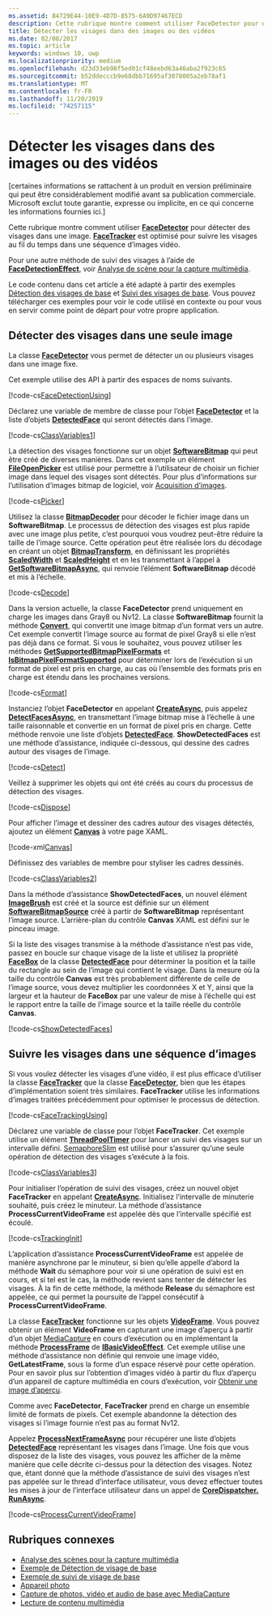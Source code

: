 ```yaml
---
ms.assetid: 84729E44-10E9-4D7D-8575-6A9D97467ECD
description: Cette rubrique montre comment utiliser FaceDetector pour détecter des visages dans une images. FaceTracker est optimisé pour suivre les visages au fil du temps dans une séquence d’images vidéo.
title: Détecter les visages dans des images ou des vidéos
ms.date: 02/08/2017
ms.topic: article
keywords: windows 10, uwp
ms.localizationpriority: medium
ms.openlocfilehash: d23d33eb98f5ed01cf48eebd63a46aba2f923c65
ms.sourcegitcommit: b52ddecccb9e68dbb71695af3078005a2eb78af1
ms.translationtype: MT
ms.contentlocale: fr-FR
ms.lasthandoff: 11/20/2019
ms.locfileid: "74257115"
---
```

# <a name="detect-faces-in-images-or-videos"></a>Détecter les visages dans des images ou des vidéos



\[certaines informations se rattachent à un produit en version préliminaire qui peut être considérablement modifié avant sa publication commerciale. Microsoft exclut toute garantie, expresse ou implicite, en ce qui concerne les informations fournies ici.\]

Cette rubrique montre comment utiliser [**FaceDetector**](https://docs.microsoft.com/uwp/api/Windows.Media.FaceAnalysis.FaceDetector) pour détecter des visages dans une image. [  **FaceTracker**](https://docs.microsoft.com/uwp/api/Windows.Media.FaceAnalysis.FaceTracker) est optimisé pour suivre les visages au fil du temps dans une séquence d’images vidéo.

Pour une autre méthode de suivi des visages à l’aide de [**FaceDetectionEffect**](https://docs.microsoft.com/uwp/api/Windows.Media.Core.FaceDetectionEffect), voir [Analyse de scène pour la capture multimédia](scene-analysis-for-media-capture.md).

Le code contenu dans cet article a été adapté à partir des exemples [Détection des visages de base](https://github.com/Microsoft/Windows-universal-samples/tree/master/Samples/BasicFaceDetection) et [Suivi des visages de base](https://github.com/Microsoft/Windows-universal-samples/tree/master/Samples/BasicFaceTracking). Vous pouvez télécharger ces exemples pour voir le code utilisé en contexte ou pour vous en servir comme point de départ pour votre propre application.

## <a name="detect-faces-in-a-single-image"></a>Détecter des visages dans une seule image

La classe [**FaceDetector**](https://docs.microsoft.com/uwp/api/Windows.Media.FaceAnalysis.FaceDetector) vous permet de détecter un ou plusieurs visages dans une image fixe.

Cet exemple utilise des API à partir des espaces de noms suivants.

[!code-cs[FaceDetectionUsing](./code/FaceDetection_Win10/cs/MainPage.xaml.cs#SnippetFaceDetectionUsing)]

Déclarez une variable de membre de classe pour l’objet [**FaceDetector**](https://docs.microsoft.com/uwp/api/Windows.Media.FaceAnalysis.FaceDetector) et la liste d’objets [**DetectedFace**](https://docs.microsoft.com/uwp/api/Windows.Media.FaceAnalysis.DetectedFace) qui seront détectés dans l’image.

[!code-cs[ClassVariables1](./code/FaceDetection_Win10/cs/MainPage.xaml.cs#SnippetClassVariables1)]

La détection des visages fonctionne sur un objet [**SoftwareBitmap**](https://docs.microsoft.com/uwp/api/Windows.Graphics.Imaging.SoftwareBitmap) qui peut être créé de diverses manières. Dans cet exemple un élément [**FileOpenPicker**](https://docs.microsoft.com/uwp/api/Windows.Storage.Pickers.FileOpenPicker) est utilisé pour permettre à l’utilisateur de choisir un fichier image dans lequel des visages sont détectés. Pour plus d’informations sur l’utilisation d’images bitmap de logiciel, voir [Acquisition d’images](imaging.md).

[!code-cs[Picker](./code/FaceDetection_Win10/cs/MainPage.xaml.cs#SnippetPicker)]

Utilisez la classe [**BitmapDecoder**](https://docs.microsoft.com/uwp/api/Windows.Graphics.Imaging.BitmapDecoder) pour décoder le fichier image dans un **SoftwareBitmap**. Le processus de détection des visages est plus rapide avec une image plus petite, c’est pourquoi vous voudrez peut-être réduire la taille de l’image source. Cette opération peut être réalisée lors du décodage en créant un objet [**BitmapTransform**](https://docs.microsoft.com/uwp/api/Windows.Graphics.Imaging.BitmapTransform), en définissant les propriétés [**ScaledWidth**](https://docs.microsoft.com/uwp/api/windows.graphics.imaging.bitmaptransform.scaledwidth) et [**ScaledHeight**](https://docs.microsoft.com/uwp/api/windows.graphics.imaging.bitmaptransform.scaledheight) et en les transmettant à l’appel à [**GetSoftwareBitmapAsync**](https://docs.microsoft.com/uwp/api/windows.graphics.imaging.bitmapdecoder.getsoftwarebitmapasync), qui renvoie l’élément **SoftwareBitmap** décodé et mis à l’échelle.

[!code-cs[Decode](./code/FaceDetection_Win10/cs/MainPage.xaml.cs#SnippetDecode)]

Dans la version actuelle, la classe **FaceDetector** prend uniquement en charge les images dans Gray8 ou Nv12. La classe **SoftwareBitmap** fournit la méthode [**Convert**](/uwp/api/windows.graphics.imaging.softwarebitmap.convert), qui convertit une image bitmap d’un format vers un autre. Cet exemple convertit l’image source au format de pixel Gray8 si elle n’est pas déjà dans ce format. Si vous le souhaitez, vous pouvez utiliser les méthodes [**GetSupportedBitmapPixelFormats**](https://docs.microsoft.com/uwp/api/windows.media.faceanalysis.facedetector.getsupportedbitmappixelformats) et [**IsBitmapPixelFormatSupported**](https://docs.microsoft.com/uwp/api/windows.media.faceanalysis.facedetector.isbitmappixelformatsupported) pour déterminer lors de l’exécution si un format de pixel est pris en charge, au cas où l’ensemble des formats pris en charge est étendu dans les prochaines versions.

[!code-cs[Format](./code/FaceDetection_Win10/cs/MainPage.xaml.cs#SnippetFormat)]

Instanciez l’objet **FaceDetector** en appelant [**CreateAsync**](https://docs.microsoft.com/uwp/api/windows.media.faceanalysis.facedetector.createasync), puis appelez [**DetectFacesAsync**](https://docs.microsoft.com/uwp/api/windows.media.faceanalysis.facedetector.detectfacesasync), en transmettant l’image bitmap mise à l’échelle à une taille raisonnable et convertie en un format de pixel pris en charge. Cette méthode renvoie une liste d’objets [**DetectedFace**](https://docs.microsoft.com/uwp/api/Windows.Media.FaceAnalysis.DetectedFace). **ShowDetectedFaces** est une méthode d’assistance, indiquée ci-dessous, qui dessine des cadres autour des visages de l’image.

[!code-cs[Detect](./code/FaceDetection_Win10/cs/MainPage.xaml.cs#SnippetDetect)]

Veillez à supprimer les objets qui ont été créés au cours du processus de détection des visages.

[!code-cs[Dispose](./code/FaceDetection_Win10/cs/MainPage.xaml.cs#SnippetDispose)]

Pour afficher l’image et dessiner des cadres autour des visages détectés, ajoutez un élément [**Canvas**](https://docs.microsoft.com/uwp/api/Windows.UI.Xaml.Controls.Canvas) à votre page XAML.

[!code-xml[Canvas](./code/FaceDetection_Win10/cs/MainPage.xaml#SnippetCanvas)]

Définissez des variables de membre pour styliser les cadres dessinés.

[!code-cs[ClassVariables2](./code/FaceDetection_Win10/cs/MainPage.xaml.cs#SnippetClassVariables2)]

Dans la méthode d’assistance **ShowDetectedFaces**, un nouvel élément [**ImageBrush**](https://docs.microsoft.com/uwp/api/Windows.UI.Xaml.Media.ImageBrush) est créé et la source est définie sur un élément [**SoftwareBitmapSource**](https://docs.microsoft.com/uwp/api/Windows.UI.Xaml.Media.Imaging.SoftwareBitmapSource) créé à partir de **SoftwareBitmap** représentant l’image source. L’arrière-plan du contrôle **Canvas** XAML est défini sur le pinceau image.

Si la liste des visages transmise à la méthode d’assistance n’est pas vide, passez en boucle sur chaque visage de la liste et utilisez la propriété [**FaceBox**](https://docs.microsoft.com/uwp/api/windows.media.faceanalysis.detectedface.facebox) de la classe [**DetectedFace**](https://docs.microsoft.com/uwp/api/Windows.Media.FaceAnalysis.DetectedFace) pour déterminer la position et la taille du rectangle au sein de l’image qui contient le visage. Dans la mesure où la taille du contrôle **Canvas** est très probablement différente de celle de l’image source, vous devez multiplier les coordonnées X et Y, ainsi que la largeur et la hauteur de **FaceBox** par une valeur de mise à l’échelle qui est le rapport entre la taille de l’image source et la taille réelle du contrôle **Canvas**.

[!code-cs[ShowDetectedFaces](./code/FaceDetection_Win10/cs/MainPage.xaml.cs#SnippetShowDetectedFaces)]

## <a name="track-faces-in-a-sequence-of-frames"></a>Suivre les visages dans une séquence d’images

Si vous voulez détecter les visages d’une vidéo, il est plus efficace d’utiliser la classe [**FaceTracker**](https://docs.microsoft.com/uwp/api/Windows.Media.FaceAnalysis.FaceTracker) que la classe [**FaceDetector**](https://docs.microsoft.com/uwp/api/Windows.Media.FaceAnalysis.FaceDetector), bien que les étapes d’implémentation soient très similaires. **FaceTracker** utilise les informations d’images traitées précédemment pour optimiser le processus de détection.

[!code-cs[FaceTrackingUsing](./code/FaceDetection_Win10/cs/MainPage.xaml.cs#SnippetFaceTrackingUsing)]

Déclarez une variable de classe pour l’objet **FaceTracker**. Cet exemple utilise un élément [**ThreadPoolTimer**](https://docs.microsoft.com/uwp/api/Windows.System.Threading.ThreadPoolTimer) pour lancer un suivi des visages sur un intervalle défini. [SemaphoreSlim](https://docs.microsoft.com/dotnet/api/system.threading.semaphoreslim) est utilisé pour s’assurer qu’une seule opération de détection des visages s’exécute à la fois.

[!code-cs[ClassVariables3](./code/FaceDetection_Win10/cs/MainPage.xaml.cs#SnippetClassVariables3)]

Pour initialiser l’opération de suivi des visages, créez un nouvel objet **FaceTracker** en appelant [**CreateAsync**](https://docs.microsoft.com/uwp/api/windows.media.faceanalysis.facetracker.createasync). Initialisez l’intervalle de minuterie souhaité, puis créez le minuteur. La méthode d’assistance **ProcessCurrentVideoFrame** est appelée dès que l’intervalle spécifié est écoulé.

[!code-cs[TrackingInit](./code/FaceDetection_Win10/cs/MainPage.xaml.cs#SnippetTrackingInit)]

L’application d’assistance **ProcessCurrentVideoFrame** est appelée de manière asynchrone par le minuteur, si bien qu’elle appelle d’abord la méthode **Wait** du sémaphore pour voir si une opération de suivi est en cours, et si tel est le cas, la méthode revient sans tenter de détecter les visages. À la fin de cette méthode, la méthode **Release** du sémaphore est appelée, ce qui permet la poursuite de l’appel consécutif à **ProcessCurrentVideoFrame**.

La classe [**FaceTracker**](https://docs.microsoft.com/uwp/api/Windows.Media.FaceAnalysis.FaceTracker) fonctionne sur les objets [**VideoFrame**](https://docs.microsoft.com/uwp/api/Windows.Media.VideoFrame). Vous pouvez obtenir un élément **VideoFrame** en capturant une image d’aperçu à partir d’un objet [MediaCapture](capture-photos-and-video-with-mediacapture.md) en cours d’exécution ou en implémentant la méthode [**ProcessFrame**](https://docs.microsoft.com/uwp/api/windows.media.effects.ibasicaudioeffect.processframe) de [**IBasicVideoEffect**](https://docs.microsoft.com/uwp/api/Windows.Media.Effects.IBasicVideoEffect). Cet exemple utilise une méthode d’assistance non définie qui renvoie une image vidéo, **GetLatestFrame**, sous la forme d’un espace réservé pour cette opération. Pour en savoir plus sur l’obtention d’images vidéo à partir du flux d’aperçu d’un appareil de capture multimédia en cours d’exécution, voir [Obtenir une image d’aperçu](get-a-preview-frame.md).

Comme avec **FaceDetector**, **FaceTracker** prend en charge un ensemble limité de formats de pixels. Cet exemple abandonne la détection des visages si l’image fournie n’est pas au format Nv12.

Appelez [**ProcessNextFrameAsync**](https://docs.microsoft.com/uwp/api/windows.media.faceanalysis.facetracker.processnextframeasync) pour récupérer une liste d’objets [**DetectedFace**](https://docs.microsoft.com/uwp/api/Windows.Media.FaceAnalysis.DetectedFace) représentant les visages dans l’image. Une fois que vous disposez de la liste des visages, vous pouvez les afficher de la même manière que celle décrite ci-dessus pour la détection des visages. Notez que, étant donné que la méthode d’assistance de suivi des visages n’est pas appelée sur le thread d’interface utilisateur, vous devez effectuer toutes les mises à jour de l’interface utilisateur dans un appel de [**CoreDispatcher. RunAsync**](https://docs.microsoft.com/uwp/api/windows.ui.core.coredispatcher.runasync).

[!code-cs[ProcessCurrentVideoFrame](./code/FaceDetection_Win10/cs/MainPage.xaml.cs#SnippetProcessCurrentVideoFrame)]

## <a name="related-topics"></a>Rubriques connexes

* [Analyse des scènes pour la capture multimédia](scene-analysis-for-media-capture.md)
* [Exemple de Détection de visage de base](https://github.com/Microsoft/Windows-universal-samples/tree/master/Samples/BasicFaceDetection)
* [Exemple de suivi de visage de base](https://github.com/Microsoft/Windows-universal-samples/tree/master/Samples/BasicFaceTracking)
* [Appareil photo](camera.md)
* [Capture de photos, vidéo et audio de base avec MediaCapture](basic-photo-video-and-audio-capture-with-MediaCapture.md)
* [Lecture de contenu multimédia](media-playback.md)
